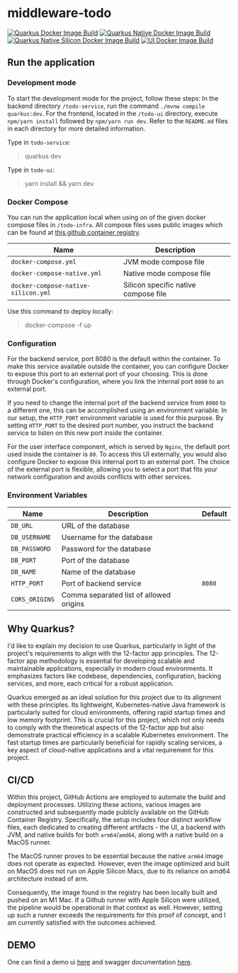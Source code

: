 # middleware-todo

[![Quarkus Docker Image Build](https://github.com/mrvxk/middleware-todo/actions/workflows/build-service.yml/badge.svg)](https://github.com/mrvxk/middleware-todo/actions/workflows/build-service.yml)
[![Quarkus Native Docker Image Build](https://github.com/mrvxk/middleware-todo/actions/workflows/build-native-service.yml/badge.svg)](https://github.com/mrvxk/middleware-todo/actions/workflows/build-native-service.yml)
[![Quarkus Native Silicon Docker Image Build](https://github.com/mrvxk/middleware-todo/actions/workflows/build-native-service-silicon.yml/badge.svg)](https://github.com/mrvxk/middleware-todo/actions/workflows/build-native-service-silicon.yml)
[![UI Docker Image Build](https://github.com/mrvxk/middleware-todo/actions/workflows/build-ui.yml/badge.svg)](https://github.com/mrvxk/middleware-todo/actions/workflows/build-ui.yml)

## Run the application

### Development mode
To start the development mode for the project, follow these steps: In the backend directory `/todo-service`, run the
command `./mvnw compile quarkus:dev`. For the frontend, located in the `/todo-ui` directory, execute `npm/yarn install`
followed by `npm/yarn run dev`. Refer to the `README.md` files in each directory for more detailed information.

Type in `todo-service`:
> quarkus dev

Type in `todo-ui`:
> yarn install && yarn dev


### Docker Compose

You can run the application local when using on of the given docker compose files in `/todo-infra`.
All compose files uses public images which can be found at [this github container registry](https://github.com/mrvxk?tab=packages&repo_name=middleware-todo).


| Name                                | Description                             |
|-------------------------------------|-----------------------------------------|
| `docker-compose.yml`                | JVM mode compose file                   |         
| `docker-compose-native.yml`         | Native mode compose file                |         
| `docker-compose-native-silicon.yml` | Silicon specific native compose file    |         

Use this command to deploy locally:
> docker-compose -f <path to compose file> up


### Configuration

For the backend service, port 8080 is the default within the container. To make this service available outside
the container, you can configure Docker to expose this port to an external port of your choosing. This is done through
Docker's configuration, where you link the internal port `8080` to an external port.

If you need to change the internal port of the backend service from `8080` to a different one, this can be accomplished
using an environment variable. In our setup, the `HTTP_PORT` environment variable is used for this purpose. By setting
`HTTP_PORT` to the desired port number, you instruct the backend service to listen on this new port inside the
container.

For the user interface component, which is served by `Nginx`, the default port used inside the container is `80`. To
access this UI externally, you would also configure Docker to expose this internal port to an external port. The choice
of the external port is flexible, allowing you to select a port that fits your network configuration and avoids
conflicts with other services.

### Environment Variables

| Name           | Description                             | Default |
|----------------|-----------------------------------------|---------|
| `DB_URL`       | URL of the database                     |         |
| `DB_USERNAME`  | Username for the database               |         |
| `DB_PASSWORD`  | Password for the database               |         |
| `DB_PORT`      | Port of the database                    |         |
| `DB_NAME`      | Name of the database                    |         |
| `HTTP_PORT`    | Port of backend service                 | `8080`  |
| `CORS_ORIGINS` | Comma separated list of allowed origins |         |

## Why Quarkus?

I'd like to explain my decision to use Quarkus, particularly in light of the project's requirements to align with the
12-factor app principles. The 12-factor app methodology is essential for developing scalable and maintainable
applications, especially in modern cloud environments. It emphasizes factors like codebase, dependencies, configuration,
backing services, and more, each critical for a robust application.

Quarkus emerged as an ideal solution for this project due to its alignment with these principles. Its lightweight,
Kubernetes-native Java framework is particularly suited for cloud environments, offering rapid startup times and low
memory footprint. This is crucial for this project, which not only needs to comply with the theoretical aspects of the
12-factor app but also demonstrate practical efficiency in a scalable Kubernetes environment. The fast startup times are
particularly beneficial for rapidly scaling services, a key aspect of cloud-native applications and a vital requirement
for this project.

## CI/CD

Within this project, GitHub Actions are employed to automate the build and deployment processes. Utilizing these
actions, various images are constructed and subsequently made publicly available on the GitHub Container Registry.
Specifically, the setup includes four distinct workflow files, each dedicated to creating different artifacts - the UI,
a backend with JVM, and native builds for both `arm64`/`amd64`, along with a native build on a MacOS runner.

The MacOS runner proves to be essential because the native `arm64` image does not operate as expected. However, even the
image optimized and built on MacOS does not run on Apple Silicon Macs, due to its reliance on amd64 architecture instead
of arm.

Consequently, the image found in the registry has been locally built and pushed on an M1 Mac. If a Github runner with
Apple Silicon were utilized, the pipeline would be operational in that context as well. However, setting up such a
runner exceeds the requirements for this proof of concept, and I am currently satisfied with the outcomes achieved.

## DEMO

One can find a demo ui [here](http://82.165.178.16:3200) and swagger
documentation [here](http://82.165.178.16:8020/q/swagger-ui/).

